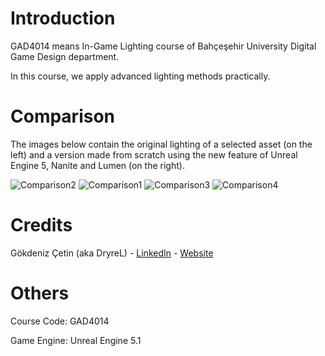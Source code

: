 Introduction
============

GAD4014 means In-Game Lighting course of Bahçeşehir University Digital Game Design department.

In this course, we apply advanced lighting methods practically.

Comparison
=========

The images below contain the original lighting of a selected asset (on the left) and a version made from scratch using the new feature of Unreal Engine 5, Nanite and Lumen (on the right).

<img src="https://i.ibb.co/LPMKKxf/Comparison2.png" alt="Comparison2">
<img src="https://i.ibb.co/pZf2fVb/Comparison1.png" alt="Comparison1">
<img src="https://i.ibb.co/1LV0Q1f/Comparison3.png" alt="Comparison3">
<img src="https://i.ibb.co/TRtxZ87/Comparison4.png" alt="Comparison4">

Credits
=======

Gökdeniz Çetin (aka DryreL) - [LinkedIn](https://www.linkedin.com/in/gokdenizcetin/) - [Website](https://www.gokdenizcetin.com)

Others
======

Course Code: GAD4014

Game Engine: Unreal Engine 5.1